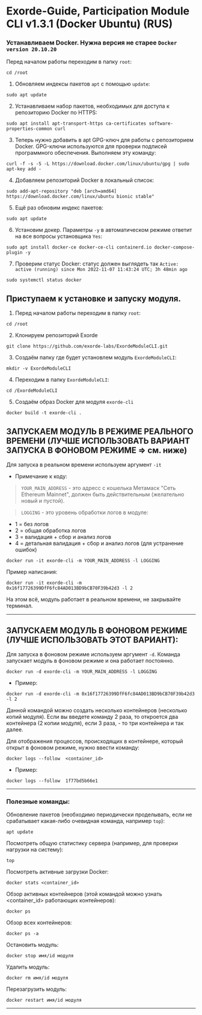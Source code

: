 # Exorde-Guide, Participation Module CLI v1.3.1 (Docker Ubuntu) (RUS)

### Устанавливаем Docker. Нужна версия не старее `Docker version 20.10.20`

Перед началом работы переходим в папку `root`:

```
cd /root
```

1. Обновляем индексы пакетов `apt` с помощью `update`:

```
sudo apt update
```
2. Устанавливаем набор пакетов, необходимых для доступа к репозиторию Docker по HTTPS:

```
sudo apt install apt-transport-https ca-certificates software-properties-common curl 
```

3. Теперь нужно добавить в apt GPG-ключ для работы с репозиторием Docker. GPG-ключи используются для проверки подписей программного обеспечения. Выполняем эту команду:

```
curl -f -s -S -L https://download.docker.com/linux/ubuntu/gpg | sudo apt-key add -
```

4. Добавляем репозиторий Docker в локальный список:

```
sudo add-apt-repository "deb [arch=amd64] https://download.docker.com/linux/ubuntu bionic stable"
```

5. Ещё раз обновим индекс пакетов:

```
sudo apt update
```

6. Установим докер. Параметры `-y` в автоматическом режиме ответит на все вопросы установщика `Yes`:

```
sudo apt install docker-ce docker-ce-cli containerd.io docker-compose-plugin -y
```

7. Проверим статус Docker: статус должен выглядеть так `Active: active (running) since Mon 2022-11-07 11:43:24 UTC; 3h 48min ago` 

```
sudo systemctl status docker
```


## Приступаем к установке и запуску модуля.

1. Перед началом работы переходим в папку `root`:

```
cd /root
```

2. Клонируем репозиторий Exorde

```
git clone https://github.com/exorde-labs/ExordeModuleCLI.git
```

3. Создаём папку где будет установлем модуль `ExordeModuleCLI`:

```
mkdir -v ExordeModuleCLI
```

4. Переходим в папку `ExordeModuleCLI`:

```
cd /ExordeModuleCLI
```

5. Создаём образ Docker для модуля `exorde-cli`

```
docker build -t exorde-cli . 
```

## ЗАПУСКАЕМ МОДУЛЬ В РЕЖИМЕ РЕАЛЬНОГО ВРЕМЕНИ (ЛУЧШЕ ИСПОЛЬЗОВАТЬ ВАРИАНТ ЗАПУСКА В ФОНОВОМ РЕЖИМЕ => см. ниже)

Для запуска в реальном времени используем аргумент `-it`

* Примечание к коду:

>`YOUR_MAIN_ADDRESS` - это адресс с кошелька Метамаск "Сеть Ethereum Mainnet", должен быть действительным (желательно новый и пустой).

>`LOGGING` - это уровень обработки логов в модуле:

* 1 = без логов
* 2 = общая обработка логов
* 3 = валидация + сбор и анализ логов
* 4 = детальная валидация + сбор и анализ логов (для устранение ошибок)

```
docker run -it exorde-cli -m YOUR_MAIN_ADDRESS -l LOGGING
```

Пример написания:

```
docker run -it exorde-cli -m 0x16f17726399DfF6fc84AD013BD9bCB70F39b42d3 -l 2
```
На этом всё, модуль работает в реальном времени, не закрывайте терминал.

---

## ЗАПУСКАЕМ МОДУЛЬ В ФОНОВОМ РЕЖИМЕ (ЛУЧШЕ ИСПОЛЬЗОВАТЬ ЭТОТ ВАРИАНТ):

Для запуска в фоновом режиме используем аргумент `-d`. Команда запускает модуль в фоновом режиме и она работает постоянно.

```
docker run -d exorde-cli -m YOUR_MAIN_ADDRESS -l LOGGING
```

* Пример:

```
docker run -d exorde-cli -m 0x16f17726399DfF6fc84AD013BD9bCB70F39b42d3 -l 2
```
Данной командой можно создать несколько контейнеров (несколько копий модуля). Если вы введете команду 2 раза, то откроется два контейнера (2 копии модуля), если 3 раза, - то три контейнера и так далее.

Для отображения процессов, происходящих в контейнере, который открыт в фоновом режиме, нужно ввести команду:

```
docker logs --follow  <container_id>
```

* Пример:

```
docker logs --follow  1f77bd5b66e1
```

---

### Полезные команды:

Обновление пакетов (необходимо периодически проделывать, если не срабатывает какая-либо очевидная команда, например `top`):

```
apt update
```

Посмотреть общую статистику сервера (например, для проверки нагрузки на систему):

```
top
```

Посмотреть активные загрузки Docker:

```
docker stats <container_id>
```

Обзор активных контейнеров (этой командой можно узнать <container_id> работающих контейнеров):

```
docker ps
```

Обзор всех контейнеров:

```
docker ps -a
```

Остановить модуль:

```
docker stop имя/id модуля
```

Удалить модуль:

```
docker rm имя/id модуля 
```

Перезагрузить модуль:

```
docker restart имя/id модуля
```


---
